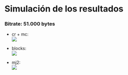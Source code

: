Simulación de los resultados
=============

### Bitrate: 51.000 bytes
  * cr + mc:  
    ![](../gifs/prediction_51000.gif)

  * blocks:  
    ![](../gifs/blocks_51000.gif)

  * mj2:  
    ![](../gifs/trunc_51000.gif)
